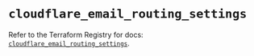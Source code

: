 # `cloudflare_email_routing_settings`

Refer to the Terraform Registry for docs: [`cloudflare_email_routing_settings`](https://registry.terraform.io/providers/cloudflare/cloudflare/5.10.1/docs/resources/email_routing_settings).
